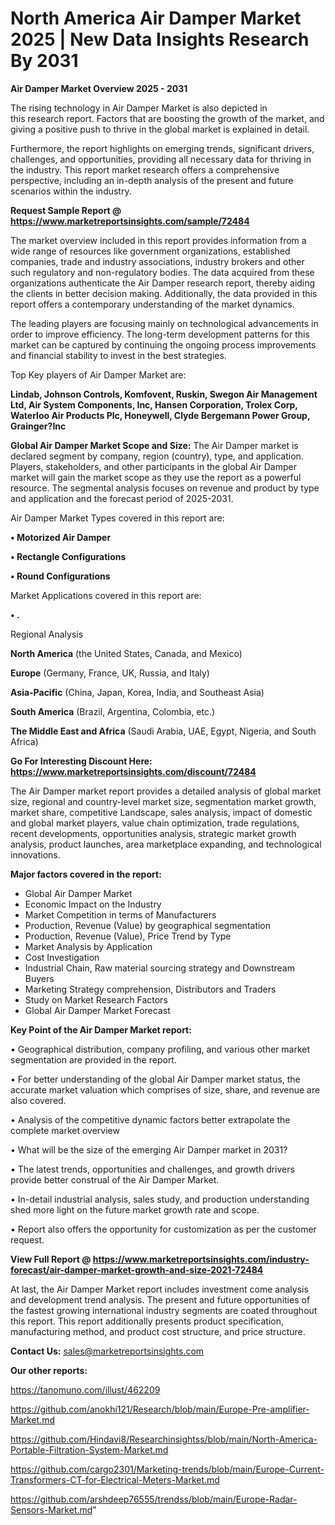  # North America Air Damper Market 2025 | New Data Insights Research By 2031

<Strong> Air Damper Market Overview 2025 - 2031</strong>

The rising technology in Air Damper Market is also depicted in this research report. Factors that are boosting the growth of the market, and giving a positive push to thrive in the global market is explained in detail.

Furthermore, the report highlights on emerging trends, significant drivers, challenges, and opportunities, providing all necessary data for thriving in the industry. This report market research offers a comprehensive perspective, including an in-depth analysis of the present and future scenarios within the industry.

<strong>Request Sample Report @ <a href=https://www.marketreportsinsights.com/sample/72484>https://www.marketreportsinsights.com/sample/72484</a></strong>

The market overview included in this report provides information from a wide range of resources like government organizations, established companies, trade and industry associations, industry brokers and other such regulatory and non-regulatory bodies. The data acquired from these organizations authenticate the Air Damper research report, thereby aiding the clients in better decision making. Additionally, the data provided in this report offers a contemporary understanding of the market dynamics.

The leading players are focusing mainly on technological advancements in order to improve efficiency. The long-term development patterns for this market can be captured by continuing the ongoing process improvements and financial stability to invest in the best strategies.

Top Key players of Air Damper Market are:

<strong>Lindab, Johnson Controls, Komfovent, Ruskin, Swegon Air Management Ltd, Air System Components, Inc, Hansen Corporation, Trolex Corp, Waterloo Air Products Plc, Honeywell, Clyde Bergemann Power Group, Grainger?Inc</strong>

<strong><b>Global Air Damper Market Scope and Size:</b></strong>
The Air Damper market is declared segment by company, region (country), type, and application. Players, stakeholders, and other participants in the global Air Damper market will gain the market scope as they use the report as a powerful resource. The segmental analysis focuses on revenue and product by type and application and the forecast period of 2025-2031.

Air Damper Market Types covered in this report are:

<strong>• Motorized Air Damper

• Rectangle Configurations

• Round Configurations</strong>

Market Applications covered in this report are:

<strong>• .</strong> 

Regional Analysis

<strong>North America</strong> (the United States, Canada, and Mexico)

<strong>Europe</strong> (Germany, France, UK, Russia, and Italy)

<strong>Asia-Pacific</strong> (China, Japan, Korea, India, and Southeast Asia)

<strong>South America</strong> (Brazil, Argentina, Colombia, etc.)

<strong>The Middle East and Africa</strong> (Saudi Arabia, UAE, Egypt, Nigeria, and South Africa)

<strong>Go For Interesting Discount Here: <a href=https://www.marketreportsinsights.com/discount/72484>https://www.marketreportsinsights.com/discount/72484</a></strong>

The Air Damper market report provides a detailed analysis of global market size, regional and country-level market size, segmentation market growth, market share, competitive Landscape, sales analysis, impact of domestic and global market players, value chain optimization, trade regulations, recent developments, opportunities analysis, strategic market growth analysis, product launches, area marketplace expanding, and technological innovations.

<strong><b>Major factors covered in the report:</b></strong>
<ul>
  <li>Global Air Damper Market </li>
  <li>Economic Impact on the Industry</li>
  <li>Market Competition in terms of Manufacturers</li>
  <li>Production, Revenue (Value) by geographical segmentation</li>
  <li>Production, Revenue (Value), Price Trend by Type</li>
  <li>Market Analysis by Application</li>
  <li>Cost Investigation</li>
  <li>Industrial Chain, Raw material sourcing strategy and Downstream Buyers</li>
  <li>Marketing Strategy comprehension, Distributors and Traders</li>
  <li>Study on Market Research Factors</li>
  <li>Global Air Damper Market Forecast</li>
</ul>

<strong><b>Key Point of the Air Damper Market report:</b></strong>

• Geographical distribution, company profiling, and various other market segmentation are provided in the report.

• For better understanding of the global Air Damper market status, the accurate market valuation which comprises of size, share, and revenue are also covered.

• Analysis of the competitive dynamic factors better extrapolate the complete market overview

• What will be the size of the emerging Air Damper market in 2031?

• The latest trends, opportunities and challenges, and growth drivers provide better construal of the Air Damper Market.

• In-detail industrial analysis, sales study, and production understanding shed more light on the future market growth rate and scope.

• Report also offers the opportunity for customization as per the customer request.

<strong><b>View Full Report @ <a href=https://www.marketreportsinsights.com/industry-forecast/air-damper-market-growth-and-size-2021-72484>https://www.marketreportsinsights.com/industry-forecast/air-damper-market-growth-and-size-2021-72484</a></b></strong>


At last, the Air Damper Market report includes investment come analysis and development trend analysis. The present and future opportunities of the fastest growing international industry segments are coated throughout this report. This report additionally presents product specification, manufacturing method, and product cost structure, and price structure.

<strong>Contact Us:</strong>
sales@marketreportsinsights.com

<strong>Our other reports:</strong>

<a href=https://tanomuno.com/illust/462209>https://tanomuno.com/illust/462209</a>

<a href=https://github.com/anokhi121/Research/blob/main/Europe-Pre-amplifier-Market.md>https://github.com/anokhi121/Research/blob/main/Europe-Pre-amplifier-Market.md</a>

<a href=https://github.com/Hindavi8/Researchinsightss/blob/main/North-America-Portable-Filtration-System-Market.md>https://github.com/Hindavi8/Researchinsightss/blob/main/North-America-Portable-Filtration-System-Market.md</a>

<a href=https://github.com/cargo2301/Marketing-trends/blob/main/Europe-Current-Transformers-CT-for-Electrical-Meters-Market.md>https://github.com/cargo2301/Marketing-trends/blob/main/Europe-Current-Transformers-CT-for-Electrical-Meters-Market.md</a>

<a href=https://github.com/arshdeep76555/trendss/blob/main/Europe-Radar-Sensors-Market.md>https://github.com/arshdeep76555/trendss/blob/main/Europe-Radar-Sensors-Market.md</a>"
